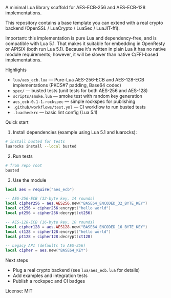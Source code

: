 A minimal Lua library scaffold for AES-ECB-256 and AES-ECB-128 implementations.

This repository contains a base template you can extend with a real crypto backend (OpenSSL / LuaCrypto / LuaSec / LuaJIT-ffi).

Important: this implementation is pure Lua and dependency-free, and is compatible with Lua 5.1. That makes it suitable for embedding in OpenResty or APISIX (both run Lua 5.1). Because it's written in plain Lua it has no native module requirements; however, it will be slower than native C/FFI-based implementations.

Highlights

- `lua/aes_ecb.lua` — Pure-Lua AES-256-ECB and AES-128-ECB implementations (PKCS#7 padding, Base64 codec)
- `spec/` — busted tests (unit tests for both AES-256 and AES-128)
- `scripts/smoke.lua` — smoke test with random key generation
- `aes_ecb-0.1-1.rockspec` — simple rockspec for publishing
- `.github/workflows/test.yml` — CI workflow to run busted tests
- `.luacheckrc` — basic lint config (Lua 5.1)

Quick start

1. Install dependencies (example using Lua 5.1 and luarocks):

```bash
# install busted for tests
luarocks install --local busted
```

2. Run tests

```bash
# from repo root
busted
```

3. Use the module

```lua
local aes = require("aes_ecb")

-- AES-256-ECB (32-byte key, 14 rounds)
local cipher256 = aes.AES256.new("BASE64_ENCODED_32_BYTE_KEY")
local ct256 = cipher256:encrypt("hello world")
local pt256 = cipher256:decrypt(ct256)

-- AES-128-ECB (16-byte key, 10 rounds)
local cipher128 = aes.AES128.new("BASE64_ENCODED_16_BYTE_KEY")
local ct128 = cipher128:encrypt("hello world")
local pt128 = cipher128:decrypt(ct128)

-- Legacy API (defaults to AES-256)
local cipher = aes.new("BASE64_KEY")
```

Next steps

- Plug a real crypto backend (see `lua/aes_ecb.lua` for details)
- Add examples and integration tests
- Publish a rockspec and CI badges

License: MIT
